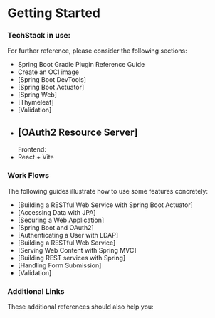 # Getting Started

### TechStack in use:
For further reference, please consider the following sections:
* Spring Boot Gradle Plugin Reference Guide
* Create an OCI image
* [Spring Boot DevTools]
* [Spring Boot Actuator]
* [Spring Web]
* [Thymeleaf]
* [Validation]
* [OAuth2 Resource Server]
  --------------
  Frontend:
* React + Vite
  

### Work Flows
The following guides illustrate how to use some features concretely:

* [Building a RESTful Web Service with Spring Boot Actuator]
* [Accessing Data with JPA]
* [Securing a Web Application]
* [Spring Boot and OAuth2]
* [Authenticating a User with LDAP]
* [Building a RESTful Web Service]
* [Serving Web Content with Spring MVC]
* [Building REST services with Spring]
* [Handling Form Submission]
* [Validation]

### Additional Links
These additional references should also help you:

